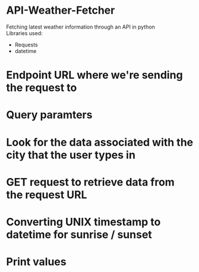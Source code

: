 # API-Weather-Fetcher
Fetching latest weather information through an API in python
<br>
Libraries used:
- Requests<br>
- datetime<br>

# Endpoint URL where we're sending the request to
# Query paramters
# Look for the data associated with the city that the user types in
# GET request to retrieve data from the request URL
# Converting UNIX timestamp to datetime for sunrise / sunset
# Print values
